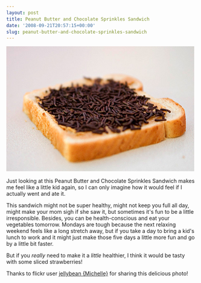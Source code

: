 ```yaml
---
layout: post
title: Peanut Butter and Chocolate Sprinkles Sandwich
date: '2008-09-21T20:57:15+00:00'
slug: peanut-butter-and-chocolate-sprinkles-sandwich
---
```

<a href="http://www.flickr.com/photos/jbmichelle/2832076392/"><img src='/images/uploads/2008/09/peanut_butter_sprinkle.jpg' alt='peanut butter sprinkle' /></a>

Just looking at this Peanut Butter and Chocolate Sprinkles Sandwich makes me feel like a little kid again, so I can only imagine how it would feel if I actually went and ate it.

This sandwich might not be super healthy, might not keep you full all day, might make your mom sigh if she saw it, but sometimes it's fun to be a little irresponsible. Besides, you can be health-conscious and eat your vegetables tomorrow. Mondays are tough because the next relaxing weekend feels like a long stretch away, but if you take a day to bring a kid's lunch to work and it might just make those five days a little more fun and go by a little bit faster. 

But if you <em>really</em> need to make it a <em>little</em> healthier, I think it would be tasty with some sliced strawberries!

Thanks to flickr user <a href="http://www.flickr.com/photos/jbmichelle/">jellybean {Michelle}</a> for sharing this delicious photo!
